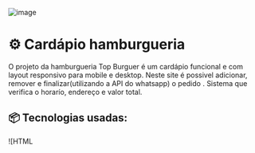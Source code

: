 ![image](https://github.com/rafaolegario/projeto-cardapio/assets/128192379/45728cf1-8951-4156-b585-e9c2fde6718f)

# ⚙️ Cardápio hamburgueria
O projeto da hamburgueria Top Burguer é um cardápio funcional e com layout responsivo para mobile e desktop. 
Neste site é possivel adicionar, remover e finalizar(utilizando a API do whatsapp) o pedido .
Sistema que verifica o horarío, endereço e valor total.

## 📦 Tecnologias usadas:

![HTML

